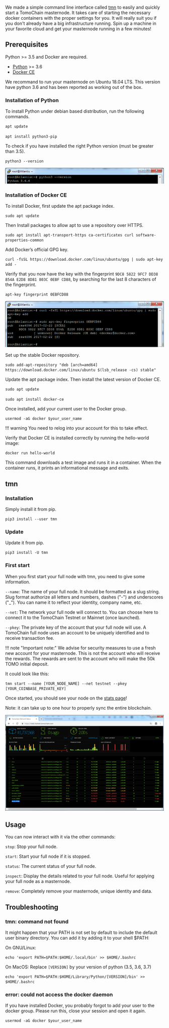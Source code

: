 We made a simple command line interface called [tmn](https://github.com/tomochain/masternode) to easily and quickly start a TomoChain masternode.
It takes care of starting the necessary docker containers with the proper settings for you.
It will really suit you if you don't already have a big infrastructure running.
Spin up a machine in your favorite cloud and get your masternode running in a few minutes!

## Prerequisites

Python >= 3.5 and Docker are required.

- [Python](https://docs.python-guide.org/starting/install3/linux/) >= 3.6
- [Docker CE](https://docs.docker.com/install/)

We recommand to run your masternode on Ubuntu 18.04 LTS.
This version have python 3.6 and has been reported as working out of the box.

### Installation of Python

To install Python under debian based distribution, run the following commands.
```
apt update

apt install python3-pip
```

To check if you have installed the right Python version (must be greater than 3.5).
```
python3 --version
```

![tmn python](/assets/tmn_python.png)

### Installation of Docker CE
 
To install Docker, first update the apt package index.
```
sudo apt update
```

Then Install packages to allow apt to use a repository over HTTPS.
```
sudo apt install apt-transport-https ca-certificates curl software-properties-common
```

Add Docker’s official GPG key.
```
curl -fsSL https://download.docker.com/linux/ubuntu/gpg | sudo apt-key add -
```

Verify that you now have the key with the fingerprint `9DC8 5822 9FC7 DD38 854A E2D8 8D81 803C 0EBF CD88`, by searching for the last 8 characters of the fingerprint.
```
apt-key fingerprint 0EBFCD88
```

![tmn docker key](/assets/tmn_key.png)

Set up the stable Docker repository.
```
sudo add-apt-repository "deb [arch=amd64] https://download.docker.com/linux/ubuntu $(lsb_release -cs) stable"
```

Update the apt package index. Then install the latest version of Docker CE.
```
sudo apt update

sudo apt install docker-ce
```

Once installed, add your current user to the Docker group.
```
usermod -aG docker $your_user_name
```
!!! warning
    You need to relog into your account for this to take effect.

Verify that Docker CE is installed correctly by running the hello-world image:
```
docker run hello-world
```

This command downloads a test image and runs it in a container.
When the container runs, it prints an informational message and exits.

## tmn

### Installation

Simply install it from pip.
```
pip3 install --user tmn
```

### Update

Update it from pip.
```
pip3 install -U tmn
```

### First start

When you first start your full node with tmn, you need to give some information.

`--name`: The name of your full node.
It should be formatted as a slug string.
Slug format authorize all letters and numbers, dashes ("-") and underscores ("\_").
You can name it to reflect your identity, company name, etc.

`--net`: The network your full node will connect to.
You can choose here to connect it to the TomoChain Testnet or Mainnet (once launched).

`--pkey`: The private key of the account that your full node will use.
A TomoChain full node uses an account to be uniquely identified and to receive transaction fee.

!!! note "Important note:"
	We advise for security measures to use a fresh new account for your masternode.
	This is not the account who will receive the rewards.
	The rewards are sent to the account who will make the 50k TOMO initial deposit.

It could look like this:
```
tmn start --name [YOUR_NODE_NAME] --net testnet --pkey [YOUR_COINBASE_PRIVATE_KEY]
```

Once started, you should see your node on the [stats page](https://stats.testnet.tomochain.com)!

Note: it can take up to one hour to properly sync the entire blockchain.

![tmn stats](/assets/tmn_stats.png)

## Usage

You can now interact with it via the other commands:

`stop`: Stop your full node.

`start`: Start your full node if it is stopped.

`status`: The current status of your full node.

`inspect`: Display the details related to your full node.
Useful for applying your full node as a masternode.

`remove`: Completely remove your masternode, unique identity and data.

## Troubleshooting

### tmn: command not found

It might happen that your PATH is not set by default to include the default user binary directory.
You can add it by adding it to your shell $PATH:

On GNU/Linux:
```
echo 'export PATH=$PATH:$HOME/.local/bin' >> $HOME/.bashrc
```

On MacOS:
Replace `[VERSION]` by your version of python (3.5, 3.6, 3.7)
```
echo 'export PATH=$PATH:$HOME/Library/Python/[VERSION]/bin' >> $HOME/.bashrc
```

### error: could not access the docker daemon

If you have installed Docker, you probably forgot to add your user to the docker group.
Please run this, close your session and open it again.

```
usermod -aG docker $your_user_name
```
